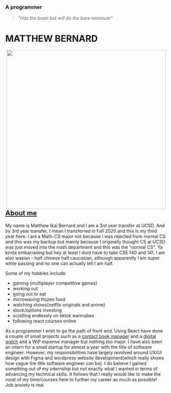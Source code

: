 ### A programmer

> _"Has the brain but will do the bare minimum"_

# **MATTHEW BERNARD**

<img src="https://64.media.tumblr.com/420d6c2a89ce93bf15f90123defd7aff/e203a065579d6cbb-34/s540x810/bae9bcfae648f5c93abfdb1a7ffed81c5a712d44.gif" width="500" align="right"/>

## [About me](<rgb(12,43,54)>)

My name is Matthew Ikai Bernard and I am a 3rd year transfer at UCSD. And by 3rd year transfer, I mean I transferred in Fall 2020 and this is my third year here. I am a Math-CS major not because I was rejected from normal CS and this was my backup but mainly because I originally thought CS at UCSD was just moved into the math department and this was the "normal CS". Ya kinda embarrasing but hey at least I dont have to take CSE 140 and 141. I am also wasian - half chinese half caucasian, although apparently I am super white passing and no one can actually tell I am half.

Some of my hobbies include:

- gaming (multiplayer competitive games)
- working out
- going out to eat
- microwaving frozen food
- watching shows(netflix originals and anime)
- stock/options investing
- scrolling endlessly on tiktok wannabes
- following react courses online

As a programmer I wish to go the path of front end. Using React have done a couple of small projects such as a [contact book manager](https://github.com/mibernard/Contact-Book) and a [digital watch](https://github.com/mibernard/Digital-Watch) and a WIP expense manager but nothing too major. I have also been an intern for a small startup for almost a year with the title of software engineer. However, my responsibilities have largely revolved around UX/UI design with Figma and wordpress website development(which really shows how vague the title software engineer can be). I do believe I gained something out of my internship but not exactly what I wanted in terms of advancing my technical skills. It follows that I really would like to make the most of my time/courses here to further my career as much as possible! Job anxiety is real.
